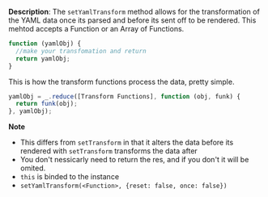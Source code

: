 __Description__: The `setYamlTransform` method allows for the transformation of the YAML data once its parsed and before its sent off to be rendered. This mehtod accepts a Function or an Array of Functions.

```js
function (yamlObj) {
  //make your transfomation and return
  return yamlObj;
}
```

This is how the transform functions process the data, pretty simple.
```js
yamlObj = _.reduce([Transform Functions], function (obj, funk) {
  return funk(obj);
}, yamlObj);
```


__Note__

+ This differs from `setTransform` in that it alters the data before its rendered with `setTransform` transforms the data after
+ You don't nessicarly need to return the res, and if you don't it will be omited.
+ `this` is binded to the instance
+ `setYamlTransform(<Function>, {reset: false, once: false})`